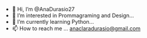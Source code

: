 - 👋 Hi, I’m @AnaDurasio27
- 👀 I’m interested in Prommagraming and Design...
- 🌱 I’m currently learning Python...
- 📫 How to reach me ... anaclaradurasio@gmail.com 

<!---
AnaDurasio27/AnaDurasio27 is a ✨ special ✨ repository because its `README.md` (this file) appears on your GitHub profile.
You can click the Preview link to take a look at your changes.
--->
